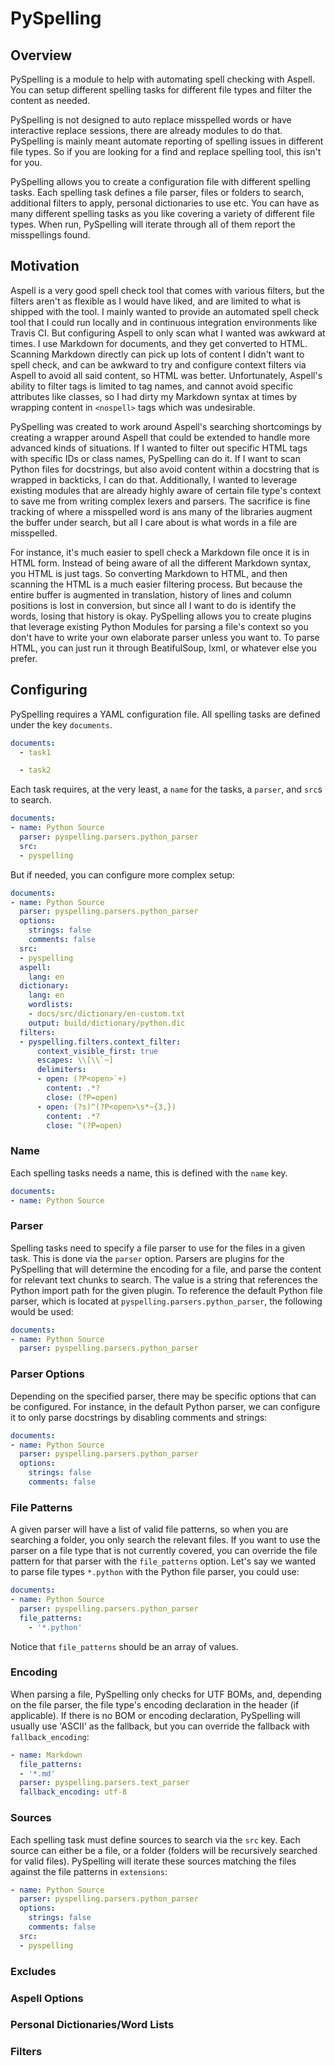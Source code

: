 # PySpelling

## Overview

PySpelling is a module to help with automating spell checking with Aspell. You can setup different spelling tasks for different file types and filter the content as needed.

PySpelling is not designed to auto replace misspelled words or have interactive replace sessions, there are already modules to do that. PySpelling is mainly meant automate reporting of spelling issues in different file types. So if you are looking for a find and replace spelling tool, this isn't for you.

PySpelling allows you to create a configuration file with different spelling tasks.  Each spelling task defines a file parser, files or folders to search, additional filters to apply, personal dictionaries to use etc. You can have as many different spelling tasks as you like covering a variety of different file types.  When run, PySpelling will iterate through all of them report the misspellings found.

## Motivation

Aspell is a very good spell check tool that comes with various filters, but the filters aren't as flexible as I would have liked, and are limited to what is shipped with the tool. I mainly wanted to provide an automated spell check tool that I could run locally and in continuous integration environments like Travis CI. But configuring Aspell to only scan what I wanted was awkward at times.  I use Markdown for documents, and they get converted to HTML. Scanning Markdown directly can pick up lots of content I didn't want to spell check, and can be awkward to try and configure context filters via Aspell to avoid all said content, so HTML was better. Unfortunately, Aspell's ability to filter tags is limited to tag names, and cannot avoid specific attributes like classes, so I had dirty my Markdown syntax at times by wrapping content in `<nospell>` tags which was undesirable.

PySpelling was created to work around Aspell's searching shortcomings by creating a wrapper around Aspell that could be extended to handle more advanced kinds of situations. If I wanted to filter out specific HTML tags with specific IDs or class names, PySpelling can do it. If I want to scan Python files for docstrings, but also avoid content within a docstring that is wrapped in backticks, I can do that. Additionally, I wanted to leverage existing modules that are already highly aware of certain file type's context to save me from writing complex lexers and parsers.  The sacrifice is fine tracking of where a misspelled word is ans many of the libraries augment the buffer under search, but all I care about is what words in a file are misspelled.

For instance, it's much easier to spell check a Markdown file once it is in HTML form.  Instead of being aware of all the different Markdown syntax, you HTML is just tags. So converting Markdown to HTML, and then scanning the HTML is a much easier filtering process. But because the entire buffer is augmented in translation, history of lines and column positions is lost in conversion, but since all I want to do is identify the words, losing that history is okay. PySpelling allows you to create plugins that leverage existing Python Modules for parsing a file's context so you don't have to write your own elaborate parser unless you want to. To parse HTML, you can just run it through BeatifulSoup, lxml, or whatever else you prefer.

## Configuring

PySpelling requires a YAML configuration file. All spelling tasks are defined under the key `documents`.

```yaml
documents:
  - task1

  - task2
```

Each task requires, at the very least, a `name` for the tasks, a `parser`, and `src`s to search.

```yaml
documents:
- name: Python Source
  parser: pyspelling.parsers.python_parser
  src:
  - pyspelling
```

But if needed, you can configure more complex setup:

```yaml
documents:
- name: Python Source
  parser: pyspelling.parsers.python_parser
  options:
    strings: false
    comments: false
  src:
  - pyspelling
  aspell:
    lang: en
  dictionary:
    lang: en
    wordlists:
    - docs/src/dictionary/en-custom.txt
    output: build/dictionary/python.dic
  filters:
  - pyspelling.filters.context_filter:
      context_visible_first: true
      escapes: \\[\\`~]
      delimiters:
      - open: (?P<open>`+)
        content: .*?
        close: (?P=open)
      - open: (?s)^(?P<open>\s*~{3,})
        content: .*?
        close: ^(?P=open)
```

### Name

Each spelling tasks needs a name, this is defined with the `name` key.

```yaml
documents:
- name: Python Source
```

### Parser

Spelling tasks need to specify a file parser to use for the files in a given task. This is done via the `parser` option. Parsers are plugins for the PySpelling that will determine the encoding for a file, and parse the content for relevant text chunks to search.  The value is a string that references the Python import path for the given plugin.  To reference the default Python file parser, which is located at `pyspelling.parsers.python_parser`, the following would be used:

```yaml
documents:
- name: Python Source
  parser: pyspelling.parsers.python_parser
```

### Parser Options

Depending on the specified parser, there may be specific options that can be configured. For instance, in the default Python parser, we can configure it to only parse docstrings by disabling comments and strings:

```yaml
documents:
- name: Python Source
  parser: pyspelling.parsers.python_parser
  options:
    strings: false
    comments: false
```

### File Patterns

A given parser will have a list of valid file patterns, so when you are searching a folder, you only search the relevant files. If you want to use the parser on a file type that is not currently covered, you can override the file pattern for that parser with the `file_patterns` option. Let's say we wanted to parse file types `*.python` with the Python file parser, you could use:

```yaml
documents:
- name: Python Source
  parser: pyspelling.parsers.python_parser
  file_patterns:
    - '*.python'
```

Notice that `file_patterns` should be an array of values.

### Encoding

When parsing a file, PySpelling only checks for UTF BOMs, and, depending on the file parser, the file type's encoding declaration in the header (if applicable). If there is no BOM or encoding declaration, PySpelling will usually use 'ASCII' as the fallback, but you can override the fallback with `fallback_encoding`:

```yaml
- name: Markdown
  file_patterns:
  - '*.md'
  parser: pyspelling.parsers.text_parser
  fallback_encoding: utf-8
```

### Sources

Each spelling task must define sources to search via the `src` key. Each source can either be a file, or a folder (folders will be recursively searched for valid files). PySpelling will iterate these sources matching the files against the file patterns in `extensions`:

```yaml
- name: Python Source
  parser: pyspelling.parsers.python_parser
  options:
    strings: false
    comments: false
  src:
  - pyspelling
```

### Excludes

### Aspell Options

### Personal Dictionaries/Word Lists

### Filters
